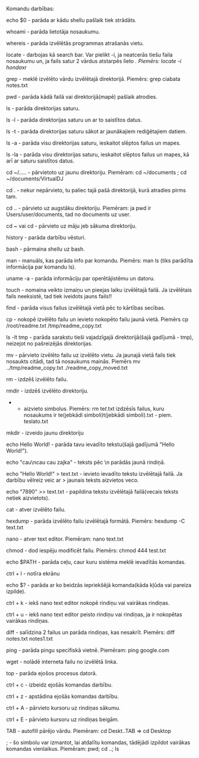 Komandu darbības:


echo $0 - parāda ar kādu shellu pašlaik tiek strādāts.

whoami - parāda lietotāja nosaukumu.

whereis - parāda izvēlētās programmas atrašanās vietu.

locate - darbojas kā search bar. Var pielikt -i, ja neatcerās tiešu faila nosaukumu un, ja fails satur 2 vārdus atstarpēs lieto *. Piemērs: locate -i honda*xr

grep - meklē izvēlēto vārdu izvēlētajā direktorijā. Piemērs: grep ciabata notes.txt

pwd - parāda kādā failā vai direktorijā(mapē) pašlaik atrodies.

ls - parāda direktorijas saturu.

ls -l - parāda direktorijas saturu un ar to saistītos datus.

ls -t - parāda direktorijas saturu sākot ar jaunākajiem rediģētajiem datiem.

ls -a - parāda visu direktorijas saturu, ieskaitot slēptos failus un mapes.

ls -la - parāda visu direktorijas saturu, ieskaitot slēptos failus un mapes, kā arī ar saturu saistītos datus.

cd ~/..... - pārvietoto uz jaunu direktoriju. Piemēram: cd ~/documents ; cd ~/documents/VirtualDJ

cd . - nekur nepārvieto, tu paliec tajā pašā direktorijā, kurā atradies pirms tam.

cd .. - pārvieto uz augstāku direktoriju. Piemēram: ja pwd ir Users/user/documents, tad no documents uz user.

cd ~ vai cd - pārvieto uz māju jeb sākuma direktoriju.

history - parāda darbību vēsturi.

bash - pārmaina shellu uz bash.

man - manuāls, kas parāda info par komandu. Piemērs: man ls (tiks parādīta informācija par komandu ls).

uname -a - parāda informāciju par operētājistēmu un datoru.

touch - nomaina veikto izmaiņu un pieejas laiku izvēlētajā failā. Ja izvēlētais fails neeksistē, tad tiek iveidots jauns fails!!
  
find - parāda visus failus izvēlētajā vietā pēc to kārtības secības. 

cp - nokopē izvēlēto failu un ievieto nokopēto failu jaunā vietā. Piemērs cp /root/readme.txt /tmp/readme_copy.txt

ls -lt tmp - parāda sarakstu tieši vajadzīgajā direktorijā(šajā gadījumā - tmp), neizejot no pašreizējās direktorijas.

mv - pārvieto izvēlēto failu uz izvēlēto vietu. Ja jaunajā vietā fails tiek nosaukts citādi, tad tā nosaukums mainās. 
Piemērs mv ../tmp/readme_copy.txt ./readme_copy_moved.txt

rm - izdzēš izvēlēto failu.

rmdir - izdzēš izvēlēto direktoriju.

* - aizvieto simbolus. Piemērs: rm te*t*.txt izdzēsīs failus, kuru nosaukums ir te(jebkādi simboli)t(jebkādi simboli).txt - piem. teslato.txt

mkdir - izveido jaunu direktoriju

echo Hello World! - parāda tavu ievadīto tekstu(šajā gadījumā "Hello World!").

echo "cau\ncau cau zajka" - teksts pēc \n parādās jaunā rindiņā.

echo "Hello World!" > text.txt - ievieto ievadīto tekstu izvēlētajā failā. Ja darbību vēlreiz veic ar > jaunais teksts aizvietos veco.

echo "7890" >> text.txt - papildina tekstu izvēlētajā failā(vecais teksts netiek aizvietots).

cat - atver izvēlēto failu.

hexdump - parāda izvēlēto failu izvēlētajā formātā. Piemērs: hexdump -C text.txt

nano - atver text editor. Piemēram: nano text.txt

chmod - dod iespēju modificēt failu. Piemērs: chmod 444 test.txt
 
echo $PATH - parāda ceļu, caur kuru sistēma meklē ievadītās komandas.

ctrl + l - notīra ekrānu

echo $? - parāda ar ko beidzās iepriekšējā komanda(kāda kļūda vai pareiza izpilde).

ctrl + k - iekš nano text editor nokopē rindiņu vai vairākas rindiņas.

ctrl + u - iekš nano text editor peisto rindiņu vai rindiņas, ja ir nokopētas vairākas rindiņas.

diff - salīdzina 2 failus un parāda rindiņas, kas nesakrīt. Piemērs: diff notes.txt notes1.txt

ping - parāda pingu specifiskā vietnē. Piemēram: ping google.com

wget - nolādē interneta failu no izvēlētā linka.

top - parāda ejošos procesus datorā.

ctrl + c - izbeidz ejošās komandas darbību.

ctrl + z - apstādina ejošās komandas darbību.

ctrl + A - pārvieto kursoru uz rindiņas sākumu.

ctrl + E - pārvieto kursoru uz rindiņas beigām.

TAB - autofill pārējo vārdu. Piemēram: cd Deskt..TAB => cd Desktop

; - šo simbolu var izmantot, lai atdalītu komandas, tādējādi izpildot vairākas komandas vienlaikus. Piemēram: pwd; cd ..; ls


